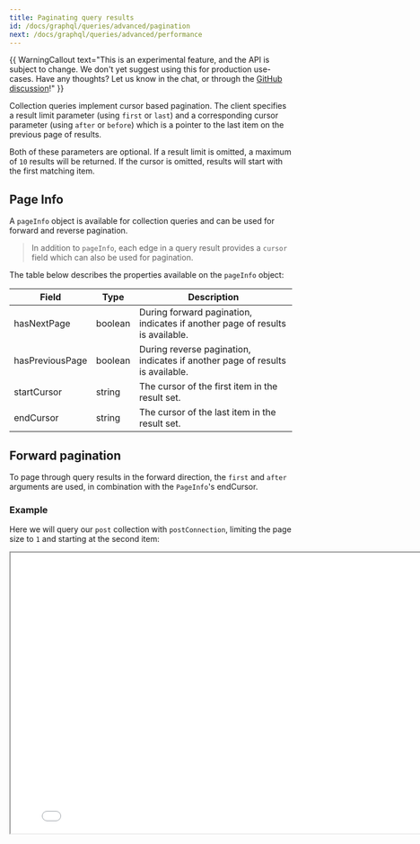 ```yaml
---
title: Paginating query results
id: /docs/graphql/queries/advanced/pagination
next: /docs/graphql/queries/advanced/performance
---
```


{{ WarningCallout text="This is an experimental feature, and the API is subject to change. We don't yet suggest using this for production use-cases. Have any thoughts? Let us know in the chat, or through the [GitHub discussion](https://github.com/tinacms/tinacms/discussions/2811)!" }}

Collection queries implement cursor based pagination. The client specifies a result limit parameter (using `first` or `last`) and a corresponding cursor parameter (using `after` or `before`) which is a pointer to the last item on the previous page of results.

Both of these parameters are optional. If a result limit is omitted, a maximum of `10` results will be returned. If the cursor is omitted, results will start with the first matching item.

## Page Info

A `pageInfo` object is available for collection queries and can be used for forward and reverse pagination.

> In addition to `pageInfo`, each edge in a query result provides a `cursor` field which can also be used for pagination.

The table below describes the properties available on the `pageInfo` object:

| Field           | Type    | Description                                                                   |
| --------------- | ------- | ----------------------------------------------------------------------------- |
| hasNextPage     | boolean | During forward pagination, indicates if another page of results is available. |
| hasPreviousPage | boolean | During reverse pagination, indicates if another page of results is available. |
| startCursor     | string  | The cursor of the first item in the result set.                               |
| endCursor       | string  | The cursor of the last item in the result set.                                |

## Forward pagination

To page through query results in the forward direction, the `first` and `after` arguments are used, in combination with the `PageInfo`'s endCursor.

### Example

Here we will query our `post` collection with `postConnection`, limiting the page size to `1` and starting at the second item:

<iframe width="800" height="500" loading="lazy" src="/api/graphiql/?query=%7B%0A%20%20postConnection(sort%3A%20%22date%22%2C%20first%3A%201%2C%20after%3A%20%22cG9zdCNkYXRlIzE2NTUyNzY0MDAwMDAjY29udGVudC9wb3N0cy92b3RlRm9yUGVkcm8uanNvbg%3D%3D%22)%20%7B%0A%20%20%20%20edges%20%7B%0A%20%20%20%20%20%20node%20%7B%0A%20%20%20%20%20%20%20%20id%0A%20%20%20%20%20%20%20%20title%0A%20%20%20%20%20%20%20%20date%0A%20%20%20%20%20%20%7D%0A%20%20%20%20%7D%0A%20%20%20%20pageInfo%20%7B%0A%20%20%20%20%20%20hasNextPage%0A%20%20%20%20%20%20endCursor%0A%20%20%20%20%7D%0A%20%20%7D%0A%7D%0A" />

## Reverse pagination

To page through query results in the reverse direction, the `last` and `before` arguments are used, in combination with the `PageInfo`'s startCursor.

### Example

Here we will query our `post` collection with `postConnection`, limiting the page size to `1` and starting at the first item:

<iframe width="800" height="500" loading="lazy" src="/api/graphiql/?query=%7B%0A%20%20postConnection(sort%3A%20%22date%22%2C%20last%3A%201%2C%20before%3A%20%22cG9zdCNkYXRlIzE2NTc4Njg0MDAwMDAjY29udGVudC9wb3N0cy9hbm90aGVyUG9zdC5qc29u%22)%20%7B%0A%20%20%20%20edges%20%7B%0A%20%20%20%20%20%20node%20%7B%0A%20%20%20%20%20%20%20%20id%0A%20%20%20%20%20%20%20%20title%0A%20%20%20%20%20%20%20%20date%0A%20%20%20%20%20%20%7D%0A%20%20%20%20%7D%0A%20%20%20%20pageInfo%20%7B%0A%20%20%20%20%20%20hasPreviousPage%0A%20%20%20%20%20%20endCursor%0A%20%20%20%20%7D%0A%20%20%7D%0A%7D%0A" />
